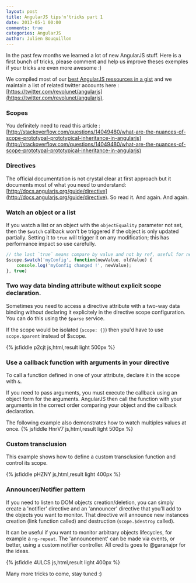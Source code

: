 ```yaml
---
layout: post
title: AngularJS tips'n'tricks part 1
date: 2013-05-1 00:00
comments: true
categories: AngularJS
author: Julien Bouquillon
---
```



In the past few months we learned a lot of new AngularJS stuff. Here is a first bunch of tricks, please comment and help us improve theses exemples if your tricks are even more awesome :)

We compiled most of our [best AngularJS ressources in a gist](https://gist.github.com/revolunet/4657146) and we maintain a list of related  twitter accounts here : [https://twitter.com/revolunet/angularjs](https://twitter.com/revolunet/angularjs).

### Scopes
You definitely need to read this article : [http://stackoverflow.com/questions/14049480/what-are-the-nuances-of-scope-prototypal-prototypical-inheritance-in-angularjs](http://stackoverflow.com/questions/14049480/what-are-the-nuances-of-scope-prototypal-prototypical-inheritance-in-angularjs)

### Directives
The official documentation is not crystal clear at first approach but it documents most of what you need to understand: [http://docs.angularjs.org/guide/directive](http://docs.angularjs.org/guide/directive). So read it. And again. And again.

### Watch an object or a list
If you watch a list or an object with the `objectEquality` parameter not set, then the `$watch` callback won't be triggered if the object is only updated partially. Setting it to `true` will trigger it on any modification; this has performance impact so use carefully.

```js
// the last `true` means compare by value and not by ref, useful for nested objects :)
$scope.$watch('myConfig', function(newValue, oldValue) {
    console.log('myConfig changed !', newValue);
}, true)
```

### Two way data binding attribute without explicit scope declaration.
Sometimes you need to access a directive attribute with a two-way data binding without declaring it explicitely in the directive scope configuration. You can do this using the `$parse` service. 

If the scope would be isolated (`scope: {}`) then you'd have to use `scope.$parent` instead of $scope.

{% jsfiddle p2cjt js,html,result light 500px %}

### Use a callback function with arguments in your directive
To call a function defined in one of your attribute, declare it in the scope with `&`.

If you need to pass arguments, you must execute the callback using an object form for the arguments. AngularJS then call the function with your arguments in the correct order comparing your object and the callback declaration.

The following example also demonstrates how to watch multiples values at once.
{% jsfiddle HnrV7 js,html,result light 500px %}

### Custom transclusion

This example shows how to define a custom transclusion function and control its scope.

{% jsfiddle pHZNY js,html,result light 400px %}

### Announcer/Notifier pattern

If you need to listen to DOM objects creation/deletion, you can simply create a 'notifier' directive and an 'announcer' directive that you'll add to the objects you want to monitor. That directive will announce new instances creation (link function called) and destruction (`scope.$destroy` called).

It can be useful if you want to monitor arbitrary objects lifecycles, for example a `ng-repeat`. The 'announcement' can be made via events, or better, using a custom notifier controller. All credits goes to @garanajpr for the ideas.

{% jsfiddle 4ULCS js,html,result light 400px %}


Many more tricks to come, stay tuned :)

